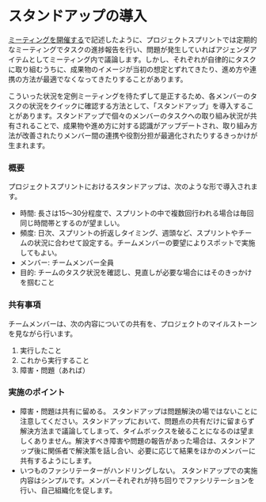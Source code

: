 # スタンドアップの導入

[ミーティングを開催する](broken-reference)で記述したように、プロジェクトスプリントでは定期的なミーティングでタスクの進捗報告を行い、問題が発生していればアジェンダアイテムとしてミーティング内で議論します。しかし、それぞれが自律的にタスクに取り組むうちに、成果物のイメージが当初の想定とずれてきたり、進め方や連携の方法が最適でなくなってきたりすることがあります。

こういった状況を定例ミーティングを待たずして是正するため、各メンバーのタスクの状況をクイックに確認する方法として、「スタンドアップ」を導入することがあります。スタンドアップで個々のメンバーのタスクへの取り組み状況が共有されることで、成果物や進め方に対する認識がアップデートされ、取り組み方法が改善されたりメンバー間の連携や役割分担が最適化されたりするきっかけが生まれます。

### **概要**

プロジェクトスプリントにおけるスタンドアップは、次のような形で導入されます。

* 時間: 長さは15～30分程度で、スプリントの中で複数回行われる場合は毎回同じ時間帯とするのが望ましい。
* 頻度: 日次、スプリントの折返しタイミング、週頭など、スプリントやチームの状況に合わせて設定する。チームメンバーの要望によりスポットで実施してもよい。
* メンバー: チームメンバー全員
* 目的: チームのタスク状況を確認し、見直しが必要な場合にはそのきっかけを掴むこと

### **共有事項**

チームメンバーは、次の内容についての共有を、プロジェクトのマイルストーンを見ながら行います。

1. 実行したこと
2. これから実行すること
3. 障害・問題（あれば）

### **実施のポイント**

* 障害・問題は共有に留める。 スタンドアップは問題解決の場ではないことに注意してください。スタンドアップにおいて、問題点の共有だけに留まらず解決方法まで議論してしまって、タイムボックスを破ることになるのは望ましくありません。解決すべき障害や問題の報告があった場合は、スタンドアップ後に関係者で解決策を話し合い、必要に応じて結果をほかのメンバーに共有するようにします。
* いつものファシリテーターがハンドリングしない。 スタンドアップでの実施内容はシンプルです。メンバーそれぞれが持ち回りでファシリテーションを行い、自己組織化を促します。
